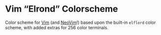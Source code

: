 # Vim “Elrond” Colorscheme

Color scheme for [Vim](http://www.vim.org) (and [NeoVim](http://neovim.org)!)
based upon the built-in `elflord` color scheme, with added extras for 256
color terminals.
